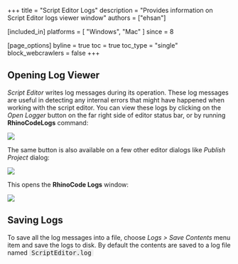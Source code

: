 +++
title = "Script Editor Logs"
description = "Provides information on Script Editor logs viewer window"
authors = ["ehsan"]

[included_in]
platforms = [ "Windows", "Mac" ]
since = 8

[page_options]
byline = true
toc = true
toc_type = "single"
block_webcrawlers = false
+++

<style>
    .main-content img { zoom: 50%; }
    code {
        background-color: #efefef;
        padding-left: 5px;
        padding-right: 5px;
        border-radius: 3px;
        font-size: 14px;
    }
</style>

## Opening Log Viewer

*Script Editor* writes log messages during its operation. These log messages are useful in detecting any internal errors that might have happened when working with the script editor. You can view these logs by clicking on the *Open Logger* button on the far right side of editor status bar, or by running **RhinoCodeLogs** command:

![](logs-editorbutton.png)

The same button is also available on a few other editor dialogs like *Publish Project* dialog:

![](logs-publishbutton.png)

This opens the **RhinoCode Logs** window:

![](logs-window.png)

## Saving Logs

To save all the log messages into a file, choose *Logs > Save Contents* menu item and save the logs to disk. By default the contents are saved to a log file named `ScriptEditor.log`
